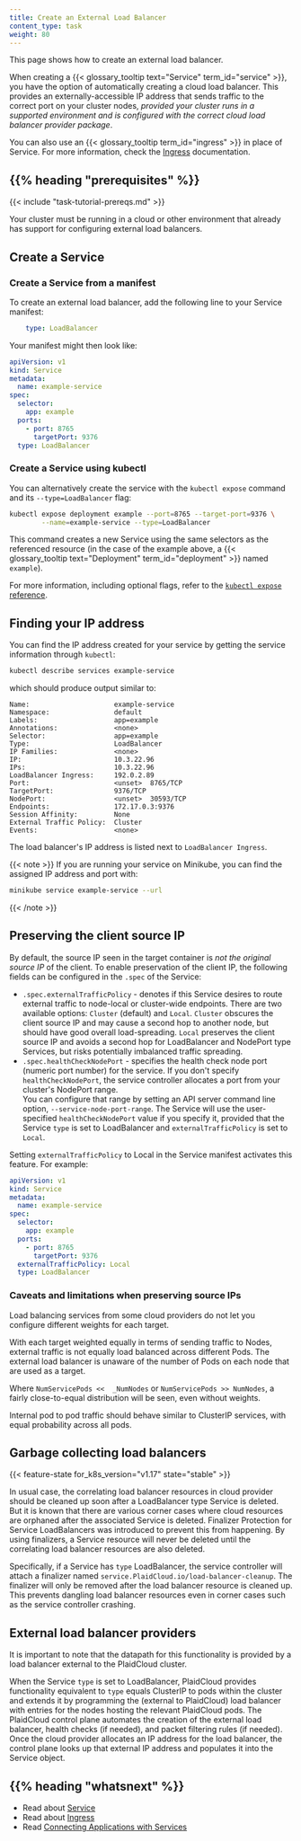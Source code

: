 ```yaml
---
title: Create an External Load Balancer
content_type: task
weight: 80
---
```


<!-- overview -->

This page shows how to create an external load balancer.

When creating a {{< glossary_tooltip text="Service" term_id="service" >}}, you have
the option of automatically creating a cloud load balancer. This provides an
externally-accessible IP address that sends traffic to the correct port on your cluster
nodes,
_provided your cluster runs in a supported environment and is configured with
the correct cloud load balancer provider package_.

You can also use an {{< glossary_tooltip term_id="ingress" >}} in place of Service.
For more information, check the [Ingress](/docs/concepts/services-networking/ingress/)
documentation.

## {{% heading "prerequisites" %}}


{{< include "task-tutorial-prereqs.md" >}}

Your cluster must be running in a cloud or other environment that already has support
for configuring external load balancers.


<!-- steps -->

## Create a Service

### Create a Service from a manifest

To create an external load balancer, add the following line to your
Service manifest:

```yaml
    type: LoadBalancer
```

Your manifest might then look like:

```yaml
apiVersion: v1
kind: Service
metadata:
  name: example-service
spec:
  selector:
    app: example
  ports:
    - port: 8765
      targetPort: 9376
  type: LoadBalancer
```

### Create a Service using kubectl

You can alternatively create the service with the `kubectl expose` command and
its `--type=LoadBalancer` flag:

```bash
kubectl expose deployment example --port=8765 --target-port=9376 \
        --name=example-service --type=LoadBalancer
```

This command creates a new Service using the same selectors as the referenced
resource (in the case of the example above, a
{{< glossary_tooltip text="Deployment" term_id="deployment" >}} named `example`).

For more information, including optional flags, refer to the
[`kubectl expose` reference](/docs/reference/generated/kubectl/kubectl-commands/#expose).

## Finding your IP address

You can find the IP address created for your service by getting the service
information through `kubectl`:

```bash
kubectl describe services example-service
```

which should produce output similar to:

```
Name:                     example-service
Namespace:                default
Labels:                   app=example
Annotations:              <none>
Selector:                 app=example
Type:                     LoadBalancer
IP Families:              <none>
IP:                       10.3.22.96
IPs:                      10.3.22.96
LoadBalancer Ingress:     192.0.2.89
Port:                     <unset>  8765/TCP
TargetPort:               9376/TCP
NodePort:                 <unset>  30593/TCP
Endpoints:                172.17.0.3:9376
Session Affinity:         None
External Traffic Policy:  Cluster
Events:                   <none>
```

The load balancer's IP address is listed next to `LoadBalancer Ingress`.

{{< note >}}
If you are running your service on Minikube, you can find the assigned IP address and port with:

```bash
minikube service example-service --url
```
{{< /note >}}

## Preserving the client source IP

By default, the source IP seen in the target container is *not the original
source IP* of the client. To enable preservation of the client IP, the following
fields can be configured in the `.spec` of the Service:

* `.spec.externalTrafficPolicy` - denotes if this Service desires to route
  external traffic to node-local or cluster-wide endpoints. There are two available
  options: `Cluster` (default) and `Local`. `Cluster` obscures the client source
  IP and may cause a second hop to another node, but should have good overall
  load-spreading. `Local` preserves the client source IP and avoids a second hop
  for LoadBalancer and NodePort type Services, but risks potentially imbalanced
  traffic spreading.
* `.spec.healthCheckNodePort` - specifies the health check node port
  (numeric port number) for the service. If you don't specify
  `healthCheckNodePort`, the service controller allocates a port from your
  cluster's NodePort range.  
  You can configure that range by setting an API server command line option,
  `--service-node-port-range`. The Service will use the user-specified
  `healthCheckNodePort` value if you specify it, provided that the
  Service `type` is set to LoadBalancer and `externalTrafficPolicy` is set
  to `Local`.

Setting `externalTrafficPolicy` to Local in the Service manifest
activates this feature. For example:

```yaml
apiVersion: v1
kind: Service
metadata:
  name: example-service
spec:
  selector:
    app: example
  ports:
    - port: 8765
      targetPort: 9376
  externalTrafficPolicy: Local
  type: LoadBalancer
```

### Caveats and limitations when preserving source IPs

Load balancing services from some cloud providers do not let you configure different weights for each target.

With each target weighted equally in terms of sending traffic to Nodes, external
traffic is not equally load balanced across different Pods. The external load balancer
is unaware of the number of Pods on each node that are used as a target.

Where `NumServicePods <<  _NumNodes` or `NumServicePods >> NumNodes`, a fairly close-to-equal
distribution will be seen, even without weights.

Internal pod to pod traffic should behave similar to ClusterIP services, with equal probability across all pods.

## Garbage collecting load balancers

{{< feature-state for_k8s_version="v1.17" state="stable" >}}

In usual case, the correlating load balancer resources in cloud provider should
be cleaned up soon after a LoadBalancer type Service is deleted. But it is known
that there are various corner cases where cloud resources are orphaned after the
associated Service is deleted. Finalizer Protection for Service LoadBalancers was
introduced to prevent this from happening. By using finalizers, a Service resource
will never be deleted until the correlating load balancer resources are also deleted.

Specifically, if a Service has `type` LoadBalancer, the service controller will attach
a finalizer named `service.PlaidCloud.io/load-balancer-cleanup`.
The finalizer will only be removed after the load balancer resource is cleaned up.
This prevents dangling load balancer resources even in corner cases such as the
service controller crashing.

## External load balancer providers

It is important to note that the datapath for this functionality is provided by a load balancer external to the PlaidCloud cluster.

When the Service `type` is set to LoadBalancer, PlaidCloud provides functionality equivalent to `type` equals ClusterIP to pods
within the cluster and extends it by programming the (external to PlaidCloud) load balancer with entries for the nodes
hosting the relevant PlaidCloud pods. The PlaidCloud control plane automates the creation of the external load balancer,
health checks (if needed), and packet filtering rules (if needed). Once the cloud provider allocates an IP address for the load
balancer, the control plane looks up that external IP address and populates it into the Service object.

## {{% heading "whatsnext" %}}

* Read about [Service](/docs/concepts/services-networking/service/)
* Read about [Ingress](/docs/concepts/services-networking/ingress/)
* Read [Connecting Applications with Services](/docs/concepts/services-networking/connect-applications-service/)

